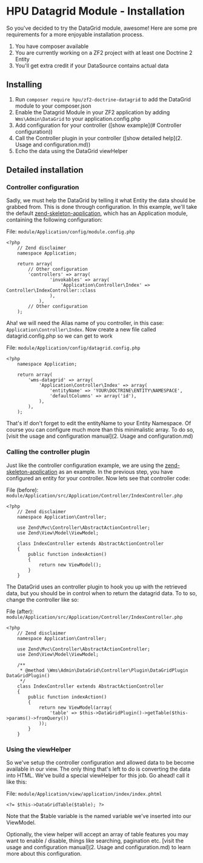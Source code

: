 # HPU Datagrid Module - Installation
So you've decided to try the DataGrid module, awesome! Here are some pre requirements for a more enjoyable installation process. 

1. You have composer available
2. You are currently working on a ZF2 project with at least one Doctrine 2 Entity
3. You'll get extra credit if your DataSource contains actual data

## Installing

1. Run `composer require hpu/zf2-doctrine-datagrid` to add the DataGrid module to your composer.json
2. Enable the Datagrid Module in your ZF2 application by adding `Wms\Admin\DataGrid` to your application.config.php
3. Add configuration for your controller ([show example](# Controller configuration))
4. Call the Controller plugin in your controller ([show detailed help](2. Usage and configuration.md))
5. Echo the data using the DataGrid viewHelper

## Detailed installation
### Controller configuration
Sadly, we must help the DataGrid by telling it what Entity the data should be grabbed from. This is done through configuration.
In this example, we'll take the default [zend-skeleton-application](https://github.com/zendframework/ZendSkeletonApplication), which has an Application module, containing the following configuration:

File: `module/Application/config/module.config.php`


    <?php
        // Zend disclaimer
        namespace Application;
            
        return array(
            // Other configuration
            'controllers' => array(
                    'invokables' => array(
                        'Application\Controller\Index' => Controller\IndexController::class
                    ),
                ),
            // Other configuration
        );
            
Aha! we will need the Alias name of you controller, in this case: `Application\Controller\Index`. Now create a new file called datagrid.config.php so we can get to work

File: `module/Application/config/datagrid.config.php`

    <?php
        namespace Application;
        
        return array(
            'wms-datagrid' => array(
                'Application\Controller\Index' => array(
                    'entityName' => 'YOUR\DOCTRINE\ENTITY\NAMESPACE',
                    'defaultColumns' => array('id'),
                ),
            ),
        );
        
That's it! don't forget to edit the entityName to your Entity Namespace. Of course  you can configure much more than this minimalistic array. To do so, [visit the usage and configuration manual](2. Usage and configuration.md)

### Calling the controller plugin
Just like the controller configuration example, we are using the [zend-skeleton-application](https://github.com/zendframework/ZendSkeletonApplication) as an example. 
In the previous step, you have configured an entity for your controller. Now lets see that controller code:

File (before): `module/Application/src/Application/Controller/IndexController.php`

    <?php
        // Zend disclaimer
        namespace Application\Controller;
        
        use Zend\Mvc\Controller\AbstractActionController;
        use Zend\View\Model\ViewModel;
        
        class IndexController extends AbstractActionController
        {
            public function indexAction()
            {
                return new ViewModel();
            }
        }

The DataGrid uses an controller plugin to hook you up with the retrieved data, but you should be in control when to return the datagrid data.
To to so, change the controller like so:

File (after): `module/Application/src/Application/Controller/IndexController.php`

    <?php
        // Zend disclaimer
        namespace Application\Controller;
        
        use Zend\Mvc\Controller\AbstractActionController;
        use Zend\View\Model\ViewModel;
        
        /**
         * @method \Wms\Admin\DataGrid\Controller\Plugin\DataGridPlugin DataGridPlugin()
         */
        class IndexController extends AbstractActionController
        {
            public function indexAction()
            {
                return new ViewModel(array(
                    'table' => $this->DataGridPlugin()->getTable($this->params()->fromQuery())
                ));
            }
        }

### Using the viewHelper
So we've setup the controller configuration and allowed data to be become available in our view.
The only thing that's left to do is converting the data into HTML. We've build a special viewHelper for this job. Go ahead! call it like this:

File: `module/Application/view/application/index/index.phtml`

    <?= $this->DataGridTable($table); ?>
    
Note that the $table variable is the named variable we've inserted into our ViewModel.

Optionally, the view helper will accept an array of table features you may want to enable / disable, things like searching, pagination etc.
[visit the usage and configuration manual](2. Usage and configuration.md) to learn more about this configuration.